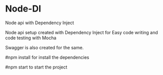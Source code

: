 # Node-DI
Node api with Dependency Inject


Node api setup created with Dependency Inject for Easy code writing and code testing with Mocha

Swagger is also created for the same.

#npm install for install the dependencies

#npm start to start the project
